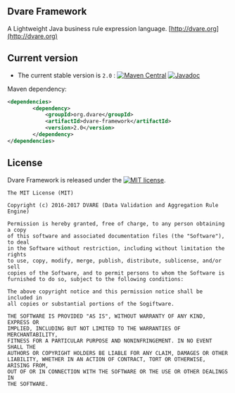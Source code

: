 ## Dvare Framework
A Lightweight Java business rule expression language.
[http://dvare.org](http://dvare.org)


## Current version

* The current stable version is `2.0` : [![Maven Central](https://maven-badges.herokuapp.com/maven-central/org.dvare/dvare-framework/badge.svg?style=flat)](http://search.maven.org/#artifactdetails|org.dvare|dvare-framework|2.0|) [![Javadoc](https://javadoc-emblem.rhcloud.com/doc/org.dvare/dvare-framework/badge.svg)](http://www.javadoc.io/doc/org.dvare/dvare-framework)

 Maven dependency:
 
```xml
<dependencies>
        <dependency>
            <groupId>org.dvare</groupId>
            <artifactId>dvare-framework</artifactId>
            <version>2.0</version>
        </dependency>         
</dependencies>
```

## License
Dvare Framework  is released under the [![MIT license](http://img.shields.io/badge/license-MIT-brightgreen.svg?style=flat)](http://opensource.org/licenses/MIT).

```
The MIT License (MIT)

Copyright (c) 2016-2017 DVARE (Data Validation and Aggregation Rule Engine)

Permission is hereby granted, free of charge, to any person obtaining a copy
of this software and associated documentation files (the "Software"), to deal
in the Software without restriction, including without limitation the rights
to use, copy, modify, merge, publish, distribute, sublicense, and/or sell
copies of the Software, and to permit persons to whom the Software is
furnished to do so, subject to the following conditions:

The above copyright notice and this permission notice shall be included in
all copies or substantial portions of the Sogiftware.

THE SOFTWARE IS PROVIDED "AS IS", WITHOUT WARRANTY OF ANY KIND, EXPRESS OR
IMPLIED, INCLUDING BUT NOT LIMITED TO THE WARRANTIES OF MERCHANTABILITY,
FITNESS FOR A PARTICULAR PURPOSE AND NONINFRINGEMENT. IN NO EVENT SHALL THE
AUTHORS OR COPYRIGHT HOLDERS BE LIABLE FOR ANY CLAIM, DAMAGES OR OTHER
LIABILITY, WHETHER IN AN ACTION OF CONTRACT, TORT OR OTHERWISE, ARISING FROM,
OUT OF OR IN CONNECTION WITH THE SOFTWARE OR THE USE OR OTHER DEALINGS IN
THE SOFTWARE.
```

